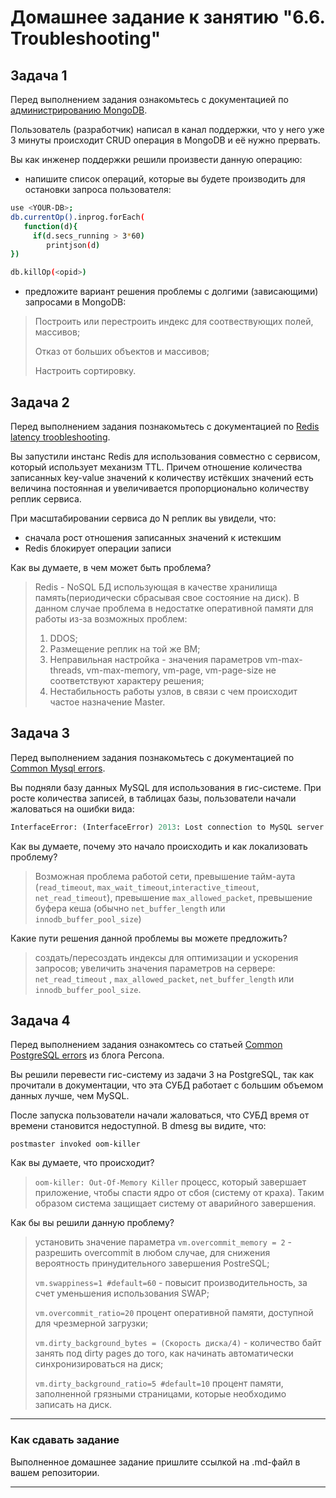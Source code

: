 # Домашнее задание к занятию "6.6. Troubleshooting"

## Задача 1

Перед выполнением задания ознакомьтесь с документацией по [администрированию MongoDB](https://docs.mongodb.com/manual/administration/).

Пользователь (разработчик) написал в канал поддержки, что у него уже 3 минуты происходит CRUD операция в MongoDB и её 
нужно прервать. 

Вы как инженер поддержки решили произвести данную операцию:
- напишите список операций, которые вы будете производить для остановки запроса пользователя:

```bash
use <YOUR-DB>;
db.currentOp().inprog.forEach(
   function(d){
     if(d.secs_running > 3*60)
        printjson(d)
})

db.killOp(<opid>)

```

- предложите вариант решения проблемы с долгими (зависающими) запросами в MongoDB:
> 
> Построить или перестроить индекс для соотвествующих полей, массивов;
> 
> Отказ от больших объектов и массивов;
> 
> Настроить сортировку. 
> 

## Задача 2

Перед выполнением задания познакомьтесь с документацией по [Redis latency troobleshooting](https://redis.io/topics/latency).

Вы запустили инстанс Redis для использования совместно с сервисом, который использует механизм TTL. 
Причем отношение количества записанных key-value значений к количеству истёкших значений есть величина постоянная и
увеличивается пропорционально количеству реплик сервиса. 

При масштабировании сервиса до N реплик вы увидели, что:
- сначала рост отношения записанных значений к истекшим
- Redis блокирует операции записи

Как вы думаете, в чем может быть проблема?

> 
> Redis - NoSQL БД использующая в качестве хранилища память(периодически сбрасывая свое состояние на диск). В данном случае проблема в недостатке оперативной памяти для работы из-за возможных проблем:
> 
> 1. DDOS;
> 2. Размещение реплик на той же ВМ;
> 3. Неправильная настройка - значения параметров vm-max-threads, vm-max-memory, vm-page, vm-page-size не соответствуют характеру решения;
> 4. Нестабильность работы узлов, в связи с чем происходит частое назначение Master.
> 


## Задача 3

Перед выполнением задания познакомьтесь с документацией по [Common Mysql errors](https://dev.mysql.com/doc/refman/8.0/en/common-errors.html).

Вы подняли базу данных MySQL для использования в гис-системе. При росте количества записей, в таблицах базы,
пользователи начали жаловаться на ошибки вида:
```python
InterfaceError: (InterfaceError) 2013: Lost connection to MySQL server during query u'SELECT..... '
```

Как вы думаете, почему это начало происходить и как локализовать проблему?

> Возможная проблема работой сети, превышение тайм-аута (`read_timeout`, `max_wait_timeout`,`interactive_timeout`, `net_read_timeout`), превышение `max_allowed_packet`, превышение буфера кеша (обычно `net_buffer_length` или `innodb_buffer_pool_size`)

Какие пути решения данной проблемы вы можете предложить?

> 
> создать/пересоздать индексы для оптимизации  и ускорения запросов;
> увеличить значения параметров на сервере: `net_read_timeout` ,  `max_allowed_packet`, `net_buffer_length` или `innodb_buffer_pool_size`.
> 

## Задача 4

Перед выполнением задания ознакомтесь со статьей [Common PostgreSQL errors](https://www.percona.com/blog/2020/06/05/10-common-postgresql-errors/) из блога Percona.

Вы решили перевести гис-систему из задачи 3 на PostgreSQL, так как прочитали в документации, что эта СУБД работает с 
большим объемом данных лучше, чем MySQL.

После запуска пользователи начали жаловаться, что СУБД время от времени становится недоступной. В dmesg вы видите, что:

`postmaster invoked oom-killer`

Как вы думаете, что происходит?

> `oom-killer: Out-Of-Memory Killer` процесс, который завершает приложение, чтобы спасти ядро от сбоя (систему от краха). Таким образом система защищает систему от аварийного завершения.

Как бы вы решили данную проблему?

> 
> установить значение параметра `vm.overcommit_memory = 2` - разрешить overcommit в любом случае, для снижения вероятность принудительного завершения PostreSQL;
> 
> `vm.swappiness=1 #default=60` - повысит производительность, за счет уменьшения использования SWAP;
> 
> `vm.overcommit_ratio=20` процент оперативной памяти, доступной для чрезмерной загрузки;
> 
> `vm.dirty_background_bytes = (Скорость диска/4)` - количество байт занять под dirty pages до того, как начинать автоматически синхронизироваться на диск;
> 
>  `vm.dirty_background_ratio=5 #default=10` процент памяти, заполненной грязными страницами, которые необходимо записать на диск.
>  


---

### Как cдавать задание

Выполненное домашнее задание пришлите ссылкой на .md-файл в вашем репозитории.

---
